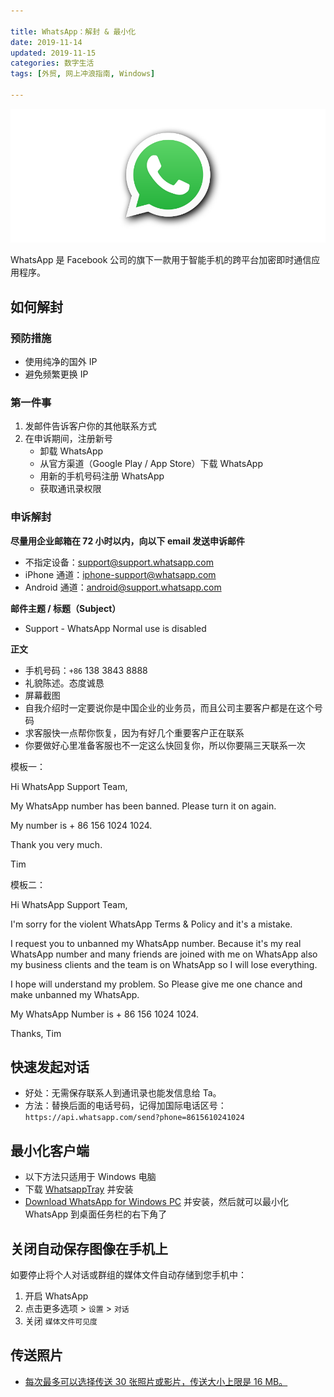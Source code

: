 ```yaml
---

title: WhatsApp：解封 & 最小化
date: 2019-11-14    
updated: 2019-11-15  
categories: 数字生活 
tags: [外贸, 网上冲浪指南, Windows]  

---
```


![whatsapp](whatsapp/whatsapp.png)

WhatsApp 是 Facebook 公司的旗下一款用于智能手机的跨平台加密即时通信应用程序。

<!-- more -->

## 如何解封

### 预防措施

- 使用纯净的国外 IP
- 避免频繁更换 IP


### 第一件事

1. 发邮件告诉客户你的其他联系方式
2. 在申诉期间，注册新号
	- 卸载 WhatsApp
	- 从官方渠道（Google Play / App Store）下载 WhatsApp
	- 用新的手机号码注册 WhatsApp
	- 获取通讯录权限

### 申诉解封

**尽量用企业邮箱在 72 小时以内，向以下 email 发送申诉邮件**

- 不指定设备：support@support.whatsapp.com
- iPhone 通道：iphone-support@whatsapp.com
- Android 通道：android@support.whatsapp.com



**邮件主题 / 标题（Subject）**

- Support - WhatsApp Normal use is disabled



**正文**

- 手机号码：`+86` 138 3843 8888
- 礼貌陈述。态度诚恳
- 屏幕截图
- 自我介绍时一定要说你是中国企业的业务员，而且公司主要客户都是在这个号码
- 求客服快一点帮你恢复，因为有好几个重要客户正在联系
- 你要做好心里准备客服也不一定这么快回复你，所以你要隔三天联系一次



模板一：

Hi WhatsApp Support Team,

My WhatsApp number has been banned. Please turn it on again. 

My number is + 86 156 1024 1024.

Thank you very much. 

Tim



模板二：

Hi WhatsApp Support Team,

I'm sorry for the violent WhatsApp Terms & Policy and it's a mistake.

I request you to unbanned my WhatsApp number. Because it's my real
WhatsApp number and many friends are joined with me on WhatsApp also my business clients and the team is on WhatsApp so I will lose everything. 

I hope will understand my problem. So Please give me one chance and make unbanned my WhatsApp.

My WhatsApp Number is + 86 156 1024 1024.

Thanks,
Tim




## 快速发起对话

- 好处：无需保存联系人到通讯录也能发信息给 Ta。
- 方法：替换后面的电话号码，记得加国际电话区号：
  `https://api.whatsapp.com/send?phone=8615610241024`



## 最小化客户端

- 以下方法只适用于 Windows 电脑
- 下载 [WhatsappTray](https://github.com/D4koon/WhatsappTray/releases) 并安装
- [Download WhatsApp for Windows PC](https://www.whatsapp.com/download) 并安装，然后就可以最小化 WhatsApp 到桌面任务栏的右下角了



## 关闭自动保存图像在手机上 

如要停止将个人对话或群组的媒体文件自动存储到您手机中：

1. 开启 WhatsApp
2. 点击更多选项 > `设置` > `对话`
3. 关闭 `媒体文件可见度`



## 传送照片

- [每次最多可以选择传送 30 张照片或影片，传送大小上限是 16 MB。](https://faq.whatsapp.com/zh_cn/web/28080001/?category=5245251)

